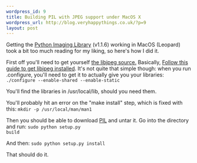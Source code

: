 ```yaml
--- 
wordpress_id: 9
title: Building PIL with JPEG support under MacOS X
wordpress_url: http://blog.veryhappythings.co.uk/?p=9
layout: post
---
```

Getting the <a href="http://www.pythonware.com/products/pil/">Python Imaging Library</a> (v1.1.6) working in MacOS (Leopard) took a bit too much reading for my liking, so here's how I did it.

First off you'll need to get yourself <a href="http://www.ijg.org/">the libjpeg source.</a>
Basically, <a href="http://www.kyngchaos.com/wiki/macosx:build:libjpeg">Follow this guide to get libjpeg installed</a>.  It's not quite that simple though: when you run .configure, you'll need to get it to actually give you your libraries:
<code>./configure --enable-shared --enable-static</code>

You'll find the libraries in /usr/local/lib, should you need them.

You'll probably hit an error on the "make install" step, which is fixed with this:
<code>mkdir -p /usr/local/man/man1</code>

Then you should be able to download <a href="http://www.pythonware.com/products/pil/">PIL</a> and untar it.  Go into the directory and run:
<code>sudo python setup.py build</code>

And then:
<code>sudo python setup.py install</code>

That should do it.
